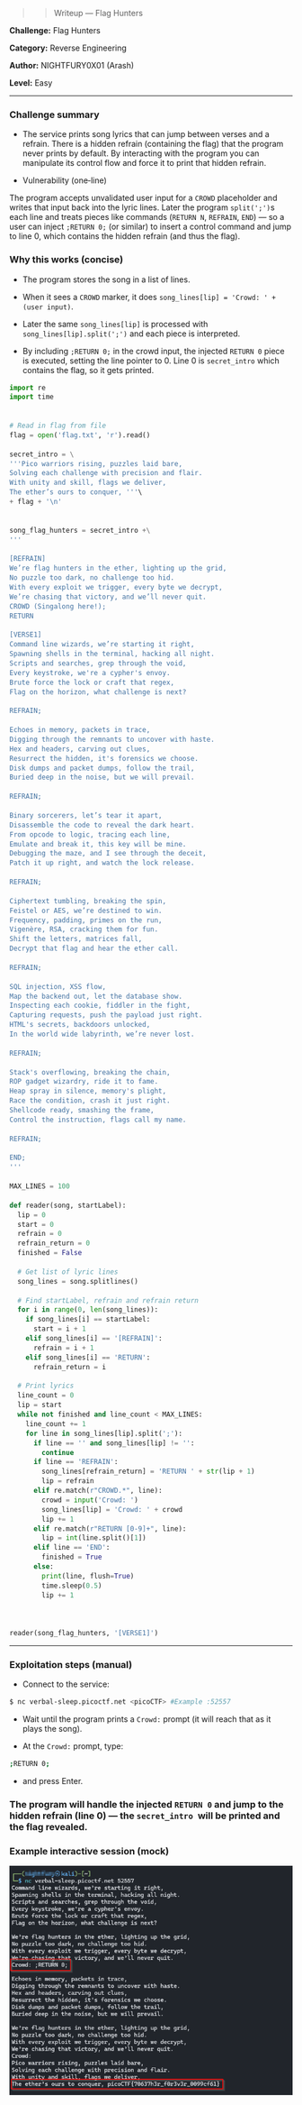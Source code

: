 >> Writeup — Flag Hunters 

**Challenge:**  Flag Hunters

**Category:** Reverse Engineering 

**Author:** NIGHTFURY0X01 (Arash)

**Level:** Easy

---

### Challenge summary

+ The service prints song lyrics that can jump between verses and a refrain. There is a hidden refrain (containing the flag) that the program never prints by default. By interacting with the program you can manipulate its control flow and force it to print that hidden refrain.

+ Vulnerability (one‑line)

The program accepts unvalidated user input for a `CROWD` placeholder and writes that input back into the lyric lines. Later the program `split(';')`s each line and treats pieces like commands (`RETURN N`, `REFRAIN`, `END`) — so a user can inject `;RETURN 0;` (or similar) to insert a control command and jump to line 0, which contains the hidden refrain (and thus the flag).

### Why this works (concise)

+ The program stores the song in a list of lines.

+ When it sees a `CROWD` marker, it does `song_lines[lip] = 'Crowd: ' + (user input)`.

+ Later the same `song_lines[lip]` is processed with `song_lines[lip].split(';')` and each piece is interpreted.

+ By including `;RETURN 0;` in the crowd input, the injected `RETURN 0` piece is executed, setting the line pointer to 0. Line 0 is `secret_intro` which contains the flag, so it gets printed.

```python
import re
import time


# Read in flag from file
flag = open('flag.txt', 'r').read()

secret_intro = \
'''Pico warriors rising, puzzles laid bare,
Solving each challenge with precision and flair.
With unity and skill, flags we deliver,
The ether’s ours to conquer, '''\
+ flag + '\n'


song_flag_hunters = secret_intro +\
'''

[REFRAIN]
We’re flag hunters in the ether, lighting up the grid,
No puzzle too dark, no challenge too hid.
With every exploit we trigger, every byte we decrypt,
We’re chasing that victory, and we’ll never quit.
CROWD (Singalong here!);
RETURN

[VERSE1]
Command line wizards, we’re starting it right,
Spawning shells in the terminal, hacking all night.
Scripts and searches, grep through the void,
Every keystroke, we're a cypher's envoy.
Brute force the lock or craft that regex,
Flag on the horizon, what challenge is next?

REFRAIN;

Echoes in memory, packets in trace,
Digging through the remnants to uncover with haste.
Hex and headers, carving out clues,
Resurrect the hidden, it's forensics we choose.
Disk dumps and packet dumps, follow the trail,
Buried deep in the noise, but we will prevail.

REFRAIN;

Binary sorcerers, let’s tear it apart,
Disassemble the code to reveal the dark heart.
From opcode to logic, tracing each line,
Emulate and break it, this key will be mine.
Debugging the maze, and I see through the deceit,
Patch it up right, and watch the lock release.

REFRAIN;

Ciphertext tumbling, breaking the spin,
Feistel or AES, we’re destined to win.
Frequency, padding, primes on the run,
Vigenère, RSA, cracking them for fun.
Shift the letters, matrices fall,
Decrypt that flag and hear the ether call.

REFRAIN;

SQL injection, XSS flow,
Map the backend out, let the database show.
Inspecting each cookie, fiddler in the fight,
Capturing requests, push the payload just right.
HTML's secrets, backdoors unlocked,
In the world wide labyrinth, we’re never lost.

REFRAIN;

Stack's overflowing, breaking the chain,
ROP gadget wizardry, ride it to fame.
Heap spray in silence, memory's plight,
Race the condition, crash it just right.
Shellcode ready, smashing the frame,
Control the instruction, flags call my name.

REFRAIN;

END;
'''

MAX_LINES = 100

def reader(song, startLabel):
  lip = 0
  start = 0
  refrain = 0
  refrain_return = 0
  finished = False

  # Get list of lyric lines
  song_lines = song.splitlines()

  # Find startLabel, refrain and refrain return
  for i in range(0, len(song_lines)):
    if song_lines[i] == startLabel:
      start = i + 1
    elif song_lines[i] == '[REFRAIN]':
      refrain = i + 1
    elif song_lines[i] == 'RETURN':
      refrain_return = i

  # Print lyrics
  line_count = 0
  lip = start
  while not finished and line_count < MAX_LINES:
    line_count += 1
    for line in song_lines[lip].split(';'):
      if line == '' and song_lines[lip] != '':
        continue
      if line == 'REFRAIN':
        song_lines[refrain_return] = 'RETURN ' + str(lip + 1)
        lip = refrain
      elif re.match(r"CROWD.*", line):
        crowd = input('Crowd: ')
        song_lines[lip] = 'Crowd: ' + crowd
        lip += 1
      elif re.match(r"RETURN [0-9]+", line):
        lip = int(line.split()[1])
      elif line == 'END':
        finished = True
      else:
        print(line, flush=True)
        time.sleep(0.5)
        lip += 1



reader(song_flag_hunters, '[VERSE1]')

```

---

### Exploitation steps (manual)

+ Connect to the service:
```bash
$ nc verbal-sleep.picoctf.net <picoCTF> #Example :52557
```

+ Wait until the program prints a `Crowd:` prompt (it will reach that as it plays the song).

+ At the `Crowd:` prompt, type:

```bash
;RETURN 0;
```

+ and press Enter.

### The program will handle the injected `RETURN 0` and jump to the hidden refrain (line 0) — the `secret_intro `will be printed and the flag revealed.

### Example interactive session (mock)


![Step 1](images/1.png)

